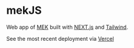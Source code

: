 # mekJS

Web app of [MEK](https://github.com/matikkaeditorinkaantaja/Matikkaeditorinkaantaja) built with [NEXT.js](https://nextjs.org/) and [Tailwind](https://tailwindcss.com/).

See the most recent deployment via [Vercel](mek-js.vercel.app)
